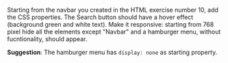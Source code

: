 Starting from the navbar you created in the HTML exercise number 10, add the CSS properties. The Search button should have a hover effect (background green and white text). Make it responsive: starting from 768 pixel hide all the elements except "Navbar" and a hamburger menu, without fucntionality, should appear.

**Suggestion**:
The hamburger menu has `display: none` as starting property.

